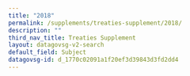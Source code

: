 ```yaml
---
title: "2018"
permalink: /supplements/treaties-supplement/2018/
description: ""
third_nav_title: Treaties Supplement
layout: datagovsg-v2-search
default_field: Subject
datagovsg-id: d_1770c02091a1f20ef3d39843d3fd2dd4
---
```

